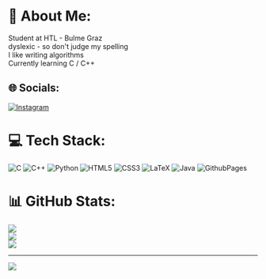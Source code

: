 
# 💫 About Me:
Student at HTL - Bulme Graz <br>
dyslexic - so don't judge my spelling <br>
I like writing algorithms<br>
Currently learning C / C++<br>


## 🌐 Socials:
[![Instagram](https://img.shields.io/badge/Instagram-%23E4405F.svg?logo=Instagram&logoColor=white)](https://instagram.com/samuelfindenig) 

# 💻 Tech Stack:
![C](https://img.shields.io/badge/c-%2300599C.svg?style=for-the-badge&logo=c&logoColor=white) ![C++](https://img.shields.io/badge/c++-%2300599C.svg?style=for-the-badge&logo=c%2B%2B&logoColor=white) ![Python](https://img.shields.io/badge/python-3670A0?style=for-the-badge&logo=python&logoColor=ffdd54) ![HTML5](https://img.shields.io/badge/html5-%23E34F26.svg?style=for-the-badge&logo=html5&logoColor=white) ![CSS3](https://img.shields.io/badge/css3-%231572B6.svg?style=for-the-badge&logo=css3&logoColor=white) ![LaTeX](https://img.shields.io/badge/latex-%23008080.svg?style=for-the-badge&logo=latex&logoColor=white) ![Java](https://img.shields.io/badge/java-%23ED8B00.svg?style=for-the-badge&logo=openjdk&logoColor=white) ![GithubPages](https://img.shields.io/badge/github%20pages-121013?style=for-the-badge&logo=github&logoColor=white)
# 📊 GitHub Stats:
![](https://github-readme-stats.vercel.app/api?username=samuelfindenig&theme=date_night&hide_border=false&include_all_commits=true&count_private=true)<br/>
![](https://github-readme-streak-stats.herokuapp.com/?user=samuelfindenig&theme=date_night&hide_border=false)<br/>
![](https://github-readme-stats.vercel.app/api/top-langs/?username=samuelfindenig&theme=date_night&hide_border=false&include_all_commits=true&count_private=true&layout=compact)

---
[![](https://visitcount.itsvg.in/api?id=samuelfindenig&icon=0&color=0)](https://visitcount.itsvg.in)

<!-- Proudly created with GPRM ( https://gprm.itsvg.in ) -->
